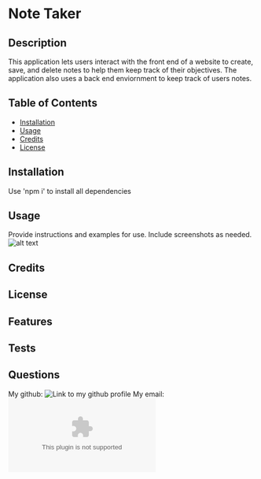 # Note Taker

## Description

This application lets users interact with the front end of a website to create, save, and delete notes to help them keep track of their objectives. The application also uses a back end enviornment to keep track of users notes.

## Table of Contents

- [Installation](#installation)
- [Usage](#usage)
- [Credits](#credits)
- [License](#license)

## Installation

Use 'npm i' to install all dependencies

## Usage

Provide instructions and examples for use. Include screenshots as needed.
![alt text](assets/images/screenshot.png)

## Credits

## License

## Features

## Tests

## Questions

My github: ![Link to my github profile](https://github.com/JacobDFlores)
My email: ![jacobfdaniel@gmail.com](jacobfdaniel@gmail.com)

